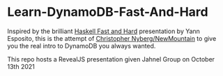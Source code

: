 # Learn-DynamoDB-Fast-And-Hard

Inspired by the brilliant [Haskell Fast and Hard](http://yannesposito.com/Scratch/en/blog/Haskell-the-Hard-Way/) presentation by Yann Esposito, this is the attempt of [Christopher Nyberg/NewMountain](https://github.com/NewMountain) to give you the real intro to DynamoDB you always wanted.

This repo hosts a RevealJS presentation given Jahnel Group on October 13th 2021
